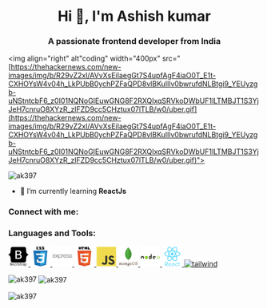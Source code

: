 <h1 align="center">Hi 👋, I'm Ashish kumar</h1>
<h3 align="center">A passionate frontend developer from India</h3>

<img align="right" alt"coding" width="400px" src="[https://thehackernews.com/new-images/img/b/R29vZ2xl/AVvXsEiIaegGt7S4upfAgF4iaO0T_E1t-CXHOYsW4v04h_LkPUbB0ychPZFaQPD8vlBKuIllv0bwrufdNLBtgi9_YEUyzgb-uNStntcbF6_z0I01NQNoGIEuwGNG8F2RXQIxqSRVkoDWbUF1lLTMBJT1S3YjJeH7cnruO8XYzR_zlFZD9cc5CHztux07lTLB/w0/uber.gif](https://thehackernews.com/new-images/img/b/R29vZ2xl/AVvXsEiIaegGt7S4upfAgF4iaO0T_E1t-CXHOYsW4v04h_LkPUbB0ychPZFaQPD8vlBKuIllv0bwrufdNLBtgi9_YEUyzgb-uNStntcbF6_z0I01NQNoGIEuwGNG8F2RXQIxqSRVkoDWbUF1lLTMBJT1S3YjJeH7cnruO8XYzR_zlFZD9cc5CHztux07lTLB/w0/uber.gif)">

<p align="left"> <img src="https://komarev.com/ghpvc/?username=ak397&label=Profile%20views&color=0e75b6&style=flat" alt="ak397" /> </p>

- 🌱 I’m currently learning **ReactJs**

<h3 align="left">Connect with me:</h3>
<p align="left">
</p>

<h3 align="left">Languages and Tools:</h3>
<p align="left"> <a href="https://getbootstrap.com" target="_blank" rel="noreferrer"> <img src="https://raw.githubusercontent.com/devicons/devicon/master/icons/bootstrap/bootstrap-plain-wordmark.svg" alt="bootstrap" width="40" height="40"/> </a> <a href="https://www.w3schools.com/css/" target="_blank" rel="noreferrer"> <img src="https://raw.githubusercontent.com/devicons/devicon/master/icons/css3/css3-original-wordmark.svg" alt="css3" width="40" height="40"/> </a> <a href="https://expressjs.com" target="_blank" rel="noreferrer"> <img src="https://raw.githubusercontent.com/devicons/devicon/master/icons/express/express-original-wordmark.svg" alt="express" width="40" height="40"/> </a> <a href="https://www.w3.org/html/" target="_blank" rel="noreferrer"> <img src="https://raw.githubusercontent.com/devicons/devicon/master/icons/html5/html5-original-wordmark.svg" alt="html5" width="40" height="40"/> </a> <a href="https://developer.mozilla.org/en-US/docs/Web/JavaScript" target="_blank" rel="noreferrer"> <img src="https://raw.githubusercontent.com/devicons/devicon/master/icons/javascript/javascript-original.svg" alt="javascript" width="40" height="40"/> </a> <a href="https://www.mongodb.com/" target="_blank" rel="noreferrer"> <img src="https://raw.githubusercontent.com/devicons/devicon/master/icons/mongodb/mongodb-original-wordmark.svg" alt="mongodb" width="40" height="40"/> </a> <a href="https://nodejs.org" target="_blank" rel="noreferrer"> <img src="https://raw.githubusercontent.com/devicons/devicon/master/icons/nodejs/nodejs-original-wordmark.svg" alt="nodejs" width="40" height="40"/> </a> <a href="https://reactjs.org/" target="_blank" rel="noreferrer"> <img src="https://raw.githubusercontent.com/devicons/devicon/master/icons/react/react-original-wordmark.svg" alt="react" width="40" height="40"/> </a> <a href="https://tailwindcss.com/" target="_blank" rel="noreferrer"> <img src="https://www.vectorlogo.zone/logos/tailwindcss/tailwindcss-icon.svg" alt="tailwind" width="40" height="40"/> </a> </p>

<p><img align="left" src="https://github-readme-stats.vercel.app/api/top-langs?username=ak397&show_icons=true&locale=en&layout=compact" alt="ak397" /></p>

<p>&nbsp;<img align="center" src="https://github-readme-stats.vercel.app/api?username=ak397&show_icons=true&locale=en" alt="ak397" /></p>

<p><img align="center" src="https://github-readme-streak-stats.herokuapp.com/?user=ak397&" alt="ak397" /></p>
